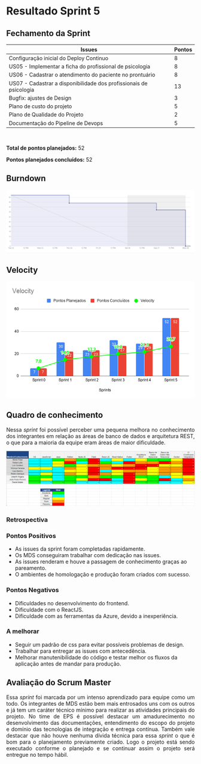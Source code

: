 # Resultado Sprint 5

## Fechamento da Sprint

| Issues | Pontos |
| ------ | ------ |
| Configuração inicial do Deploy Continuo | 8 |
| US05 - Implementar a ficha do profissional de psicologia | 8 |
| US06 - Cadastrar o atendimento do paciente no prontuário | 8 |
| US07 - Cadastrar a disponibilidade dos profissionais de psicologia | 13 |
| Bugfix: ajustes de Design | 3 |
| Plano de custo do projeto | 5 |
| Plano de Qualidade do Projeto | 2 |
| Documentação do Pipeline de Devops | 5 |

</br>

**Total de pontos planejados:** 52
</br>

**Pontos planejados concluídos:** 52
</br>

## Burndown

![Burnout Sprint 5](./img/burndown_sprint05.png)

## Velocity

![Velocity Sprint 0](./img/velocity_sprint5.png)

## Quadro de conhecimento

<p style="text-align: justify;">
   Nessa <i>sprint</i> foi possível perceber uma pequena melhora no conhecimento dos integrantes em relação as áreas de banco de dados e arquitetura REST, o que para a maioria da equipe eram áreas de maior dificuldade.
</p>

![Quadro Sprint 5](./img/quadro_conhecimento_05.png)

### Retrospectiva

### Pontos Positivos

- As issues da sprint foram completadas rapidamente.
- Os MDS conseguiram trabalhar com dedicação nas issues.
- As issues renderam e houve a passagem de conhecimento graças ao pareamento.
- O ambientes de homologação e produção foram criados com sucesso.

### Pontos Negativos

- Dificuldades no desenvolvimento do frontend.
- Dificuldade com o ReactJS.
- Dificuldade com as ferramentas da Azure, devido a inexperiência.

### A melhorar

- Seguir um padrão de css para evitar possíveis problemas de design.
- Trabalhar para entregar as issues com antecedência.
- Melhorar manutenibilidade do código e testar melhor os fluxos da aplicação antes de mandar para produção.

## Avaliação do Scrum Master

<p style="text-align: justify;">
    Essa <i>sprint</i> foi marcada por um intenso aprendizado para equipe como um todo. Os integrantes de MDS estão bem mais entrosados uns com os outros e já tem um caráter técnico mínimo para realizar as atividades principais do projeto. No time de EPS é possível destacar um amadurecimento no desenvolvimento das documentações, entendimento do escopo do projeto e domínio das tecnologias de integração e entrega contínua. Também vale destacar que não houve nenhuma dívida técnica para essa <i>sprint</i> o que é bom para o planejamento previamente criado. Logo o projeto está sendo executado conforme o planejado e se continuar assim o projeto será entregue no tempo hábil.
</p>

